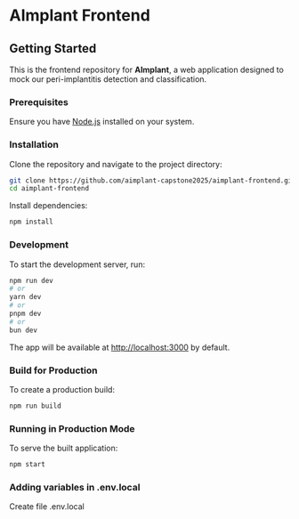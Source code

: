 # AImplant Frontend

## Getting Started

This is the frontend repository for **AImplant**, a web application designed to mock our peri-implantitis detection and classification.

### Prerequisites

Ensure you have [Node.js](https://nodejs.org/) installed on your system.

### Installation

Clone the repository and navigate to the project directory:

```bash
git clone https://github.com/aimplant-capstone2025/aimplant-frontend.git
cd aimplant-frontend
```

Install dependencies:

```bash
npm install
```

### Development

To start the development server, run:

```bash
npm run dev
# or
yarn dev
# or
pnpm dev
# or
bun dev
```

The app will be available at [http://localhost:3000](http://localhost:3000) by default.

### Build for Production

To create a production build:

```bash
npm run build
```

### Running in Production Mode

To serve the built application:

```bash
npm start
```

### Adding variables in .env.local

Create file .env.local


